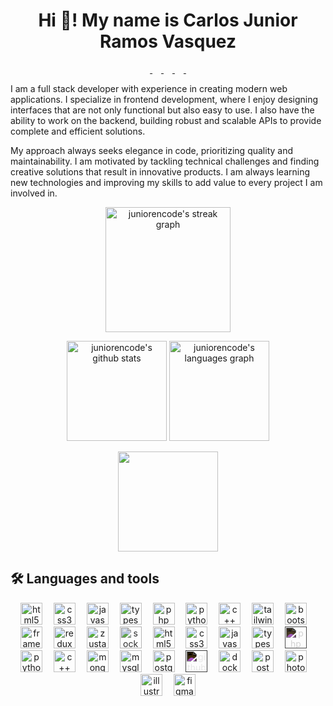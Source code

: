 <h1 align="center">Hi 👋! My name is Carlos Junior Ramos Vasquez</h1>
<div align="center">
  <a href="https://www.facebook.com/juniorencode.dev" target="_blank">
    <img src="https://cdn.simpleicons.org/facebook/aaaaaa" height="14" />
  </a>
  <a href="https://x.com/juniorencode/" target="_blank">
    <img src="https://cdn.simpleicons.org/x/aaaaaa" height="14" />
  </a>
  <a href="https://www.instagram.com/juniorencode/" target="_blank">
    <img src="https://cdn.simpleicons.org/instagram/aaaaaa" height="14" />
  </a>
  <!-- <a href="https://www.linkedin.com/in/juniorencode/" target="_blank">
    <img src="https://cdn.simpleicons.org/linkedin/aaaaaa" height="14" />
  </a> -->
  <a href="https://platzi.com/p/juniorencode/" target="_blank">
    <img src="https://cdn.simpleicons.org/platzi/aaaaaa" height="14" />
  </a>
  <a href="https://github.com/juniorencode/" target="_blank">
    <img src="https://cdn.simpleicons.org/github/aaaaaa" height="14" />
  </a>
  <!-- <img src="https://komarev.com/ghpvc/?username=juniorencode&color=blue&abbreviated=true" /> -->
</div>
<div>
  <p>
    I am a full stack developer with experience in creating modern web applications. I specialize in frontend development, where I enjoy designing interfaces that are not only functional but also easy to use. I also have the ability to work on the backend, building robust and scalable APIs to provide complete and efficient solutions.
  </p>
  <p>
    My approach always seeks elegance in code, prioritizing quality and maintainability. I am motivated by tackling technical challenges and finding creative solutions that result in innovative products. I am always learning new technologies and improving my skills to add value to every project I am involved in.
  </p>
</div>
<p align="center">
  <img src="https://streak-stats.demolab.com?user=juniorencode&theme=dark&hide_border=true&background=00000000" height="200" alt="juniorencode's streak graph" />
</p>
<p align="center">
  <img src="https://github-readme-stats.vercel.app/api?username=juniorencode&include_all_commits=true&count_private=true&&show_icons=true&line_height=24&hide_border=true&hide=contribs&title_color=FFFFFF&icon_color=AAAAAA&text_color=CCCCCC&border_color=646464&theme=transparent" height="160" alt="juniorencode's github stats" />
  <img src="https://github-readme-stats.vercel.app/api/top-langs?username=juniorencode&layout=compact&count_private=true&hide_border=true&title_color=FFFFFF&icon_color=AAAAAA&text_color=CCCCCC&border_color=646464&theme=transparent" height="160" alt="juniorencode's languages graph" />
</p>
<p align="center">
  <img src="https://github-profile-trophy.vercel.app/?username=juniorencode&&rank=-?&column=-1&no-frame=true&margin-w=20&margin-h=20&theme=nord&no-bg=true" height="160" />
</p>
<h2>🛠 Languages and tools</h2>
<p align="center">
  <img src="https://juniorencode.dev/tools/html-5.svg" height="35" alt="html5 logo" />
  <img width="10" />
  <img src="https://juniorencode.dev/tools/css-3.svg" height="35" alt="css3 logo" />
  <img width="10" />
  <img src="https://juniorencode.dev/tools/javascript.svg" height="35" alt="javascript logo" />
  <img width="10" />
  <img src="https://juniorencode.dev/tools/typescript.svg" height="35" alt="typescript logo" />
  <img width="10" />
  <img src="https://juniorencode.dev/tools/php.svg" height="35" alt="php logo" />
  <img width="10" />
  <img src="https://juniorencode.dev/tools/python.svg" height="35" alt="python logo" />
  <img width="10" />
  <img src="https://juniorencode.dev/tools/c++.svg" height="35" alt="c++ logo" />
  <img width="10" />
  <img src="https://juniorencode.dev/tools/tailwind.svg" height="35" alt="tailwind logo" />
  <img width="10" />
  <img src="https://juniorencode.dev/tools/bootstrap.svg" height="35" alt="bootstrap logo" />
  <img width="10" />
  <img src="https://juniorencode.dev/tools/framer-motion.svg" height="35" alt="framer motion logo" />
  <img width="10" />
  <img src="https://juniorencode.dev/tools/redux.svg" height="35" alt="redux logo" />
  <img width="10" />
  <img src="https://juniorencode.dev/tools/zustand.svg" height="35" alt="zustand logo" />
  <img width="10" />
  <img src="https://juniorencode.dev/tools/socket-io.svg" style="filter: invert(10%);" height="35" alt="socket io logo" />
  <img width="10" />
  <img src="https://juniorencode.dev/tools/react.svg" height="35" alt="html5 logo" />
  <img width="10" />
  <img src="https://juniorencode.dev/tools/angular.svg" height="35" alt="css3 logo" />
  <img width="10" />
  <img src="https://juniorencode.dev/tools/node-js-2.svg" height="35" alt="javascript logo" />
  <img width="10" />
  <img src="https://juniorencode.dev/tools/astro.svg" height="35" alt="typescript logo" />
  <img width="10" />
  <img src="https://juniorencode.dev/tools/next-js.svg" style="filter: invert(90%);" height="35" alt="php logo" />
  <img width="10" />
  <img src="https://juniorencode.dev/tools/laravel.svg" height="35" alt="python logo" />
  <img width="10" />
  <img src="https://juniorencode.dev/tools/electron.svg" height="35" alt="c++ logo" />
  <img width="10" />
  <img src="https://juniorencode.dev/tools/mongodb.svg" height="35" alt="mongodb logo" />
  <img width="10" />
  <img src="https://juniorencode.dev/tools/mysql.svg" height="35" alt="mysql logo" />
  <img width="10" />
  <img src="https://juniorencode.dev/tools/postgresql.svg" height="35" alt="postgre sql logo" />
  <img width="10" />
  <img src="https://juniorencode.dev/tools/github.svg" style="filter: invert(100%);" height="35" alt="github logo" />
  <img width="10" />
  <img src="https://juniorencode.dev/tools/docker.svg" height="35" alt="docker logo" />
  <img width="10" />
  <img src="https://juniorencode.dev/tools/postman.svg" height="35" alt="postman logo" />
  <img width="10" />
  <img src="https://juniorencode.dev/tools/photoshop.svg" height="35" alt="photoshop logo" />
  <img width="10" />
  <img src="https://juniorencode.dev/tools/illustrator.svg" height="35" alt="illustrator logo" />
  <img width="10" />
  <img src="https://juniorencode.dev/tools/figma.svg" height="35" alt="figma logo" />
</p>
